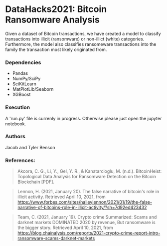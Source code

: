 # DataHacks2021: Bitcoin Ransomware Analysis

Given a dataset of Bitcoin transactions, we have created a model to classify transactions into illicit (ransomware) or non-illict (white) categories. Furthermore, the model also classifies ransomeware transactions into the family the transaction most likely originated from.

### Dependencies

- Pandas
- NumPy/SciPy
- SciKitLearn
- MatPlotLib/Seaborn
- XGBoost

### Execution

A 'run.py' file is currenly in progress. Otherwise please just open the jupyter notebook.

### Authors

Jacob and Tyler Benson

### References:

> Akcora, C. G., Li, Y., Gel, Y. R., &amp; Kanatarcioglu, M. (n.d.). BitcoinHeist: Topological Data Analysis for Ransomware Detection on the Bitcoin Blockchain [PDF].

> Lennon, H. (2021, January 20). The false narrative of bitcoin's role in illicit activity. Retrieved April 10, 2021, from https://www.forbes.com/sites/haileylennon/2021/01/19/the-false-narrative-of-bitcoins-role-in-illicit-activity/?sh=7d92ed423432

> Team, C. (2021, January 19). Crypto crime Summarized: Scams and darknet markets DOMINATED 2020 by revenue, But ransomware is the bigger story. Retrieved April 10, 2021, from https://blog.chainalysis.com/reports/2021-crypto-crime-report-intro-ransomware-scams-darknet-markets
